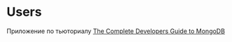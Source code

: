 # Users

Приложение по тьюториалу [The Complete Developers Guide to MongoDB](https://www.udemy.com/course/the-complete-developers-guide-to-mongodb/)
